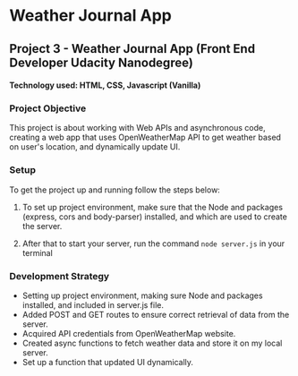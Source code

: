 # Weather Journal App

## Project 3 - Weather Journal App (Front End Developer Udacity Nanodegree)

#### Technology used: HTML, CSS, Javascript (Vanilla)

### Project Objective

This project is about working with Web APIs and asynchronous code, creating a web app that uses OpenWeatherMap API to get weather based on user's location, and dynamically update UI.

### Setup

To get the project up and running follow the steps below:

1. To set up project environment, make sure that the Node and packages (express, cors and body-parser) installed, and which are used to create the server.

2. After that to start your server, run the command `node server.js` in your terminal

### Development Strategy

- Setting up project environment, making sure Node and packages installed, and included in server.js file.
- Added POST and GET routes to ensure correct retrieval of data from the server.
- Acquired API credentials from OpenWeatherMap website.
- Created async functions to fetch weather data and store it on my local server.
- Set up a function that updated UI dynamically.
